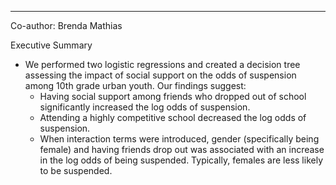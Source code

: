 ---
Co-author: Brenda Mathias 

Executive Summary
* We performed two logistic regressions and created a decision tree assessing the impact of social support on the odds of suspension among 10th grade urban youth. Our findings suggest: 
	* Having social support among friends who dropped out of school significantly increased the log odds of suspension. 
	* Attending a highly competitive school decreased the log odds of suspension.
	* When interaction terms were introduced, gender (specifically being female) and having friends drop out was associated with an increase in the log odds of being suspended. Typically, females are less likely to be suspended.
